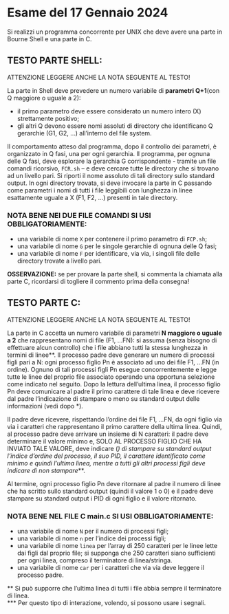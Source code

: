 # Esame del 17 Gennaio 2024
Si realizzi un programma concorrente per UNIX che deve avere una parte in Bourne Shell e una parte in C.
## TESTO PARTE SHELL: 
ATTENZIONE LEGGERE ANCHE LA NOTA SEGUENTE AL TESTO!

La parte in Shell deve prevedere un numero variabile di **parametri Q+1**(con Q maggiore o uguale a 2): 
- il primo parametro deve essere considerato un numero intero (X) strettamente positivo;
- gli altri Q devono essere nomi assoluti di directory che identificano Q gerarchie (G1, G2, …) all’interno del file system. 

Il comportamento atteso dal programma, dopo il controllo dei parametri, è organizzato in Q fasi, una per ogni gerarchia.
Il programma, per ognuna delle Q fasi, deve esplorare la gerarchia G corrispondente - tramite un file comandi ricorsivo,
`FCR.sh` – e deve cercare tutte le directory che si trovano ad un livello pari. Si riporti il nome assoluto di tali directory sullo standard output. In ogni directory trovata, si deve invocare la parte in C passando come parametri i nomi di tutti i file leggibili con lunghezza in linee esattamente uguale a X (F1, F2, ...) presenti in tale directory.
### NOTA BENE NEI DUE FILE COMANDI SI USI OBBLIGATORIAMENTE:
- una variabile di nome `X` per contenere il primo parametro di `FCP.sh`;
- una variabile di nome `G` per le singole gerarchie di ognuna delle Q fasi;
- una variabile di nome `F` per identificare, via via, i singoli file delle directory trovate a livello pari.

**OSSERVAZIONE:** se per provare la parte shell, si commenta la chiamata alla parte C, ricordarsi di togliere il commento prima della consegna!
## TESTO PARTE C: 
ATTENZIONE LEGGERE ANCHE LA NOTA SEGUENTE AL TESTO!

La parte in C accetta un numero variabile di parametri **N maggiore o uguale a 2** che rappresentano nomi di file (F1, …FN):
si assuma (senza bisogno di effettuare alcun controllo) che i file abbiano tutti la stessa lunghezza in termini di linee**.
Il processo padre deve generare un numero di processi figli pari a N: ogni processo figlio Pn è associato ad uno dei file F1, …FN (in ordine). Ognuno di tali processi figli Pn esegue concorrentemente e legge tutte le linee del proprio file associato operando una opportuna selezione come indicato nel seguito. Dopo la lettura dell’ultima linea, il processo figlio Pn deve comunicare al padre il primo carattere di tale linea e deve ricevere dal padre l’indicazione di stampare o meno su standard output delle informazioni (vedi dopo *). 

Il padre deve ricevere, rispettando l’ordine dei file F1, …FN, da ogni figlio via via i caratteri che rappresentano il primo carattere della ultima linea. Quindi, al processo padre deve arrivare un insieme di N caratteri: il padre deve determinare il valore minimo e, SOLO AL PROCESSO FIGLIO CHE HA INVIATO TALE
VALORE, deve indicare (*) di stampare su standard output *l’indice d’ordine del processo, il suo PID, il carattere
identificato come minimo e quindi l’ultima linea*, mentre a tutti gli altri processi figli deve indicare di non stampare***.

Al termine, ogni processo figlio Pn deve ritornare al padre il numero di linee che ha scritto sullo standard output (quindi il valore 1 o 0) e il padre deve stampare su standard output i PID di ogni figlio e il valore ritornato.
### NOTA BENE NEL FILE C main.c SI USI OBBLIGATORIAMENTE:
- una variabile di nome `N` per il numero di processi figli;
- una variabile di nome `n` per l’indice dei processi figli;
- una variabile di nome `linea` per l’array di 250 caratteri per le linee lette dai figli dal proprio file; si supponga che 250 caratteri siano
sufficienti per ogni linea, compreso il terminatore di linea/stringa.
- una variabile di nome `car` per i caratteri che via via deve leggere il processo padre.

** Si può supporre che l’ultima linea di tutti i file abbia sempre il terminatore di linea.  
*** Per questo tipo di interazione, volendo, si possono usare i segnali.